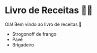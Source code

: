 # Livro de Receitas :man_cook:

Olá! Bem vindo ao livro de receitas :wave:

- Strogonoff de frango
- Pavê
- Brigadeiro
